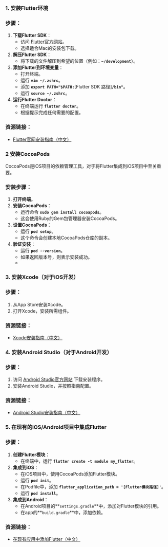 # 

### **1. 安装Flutter环境**

### 步骤：

1. **下载Flutter SDK**：
    - 访问 [Flutter官方网站]([https://flutter.dev/docs/get-started/install](https://flutter.cn/docs/get-started/install))。
    - 选择适合Mac的安装包下载。
2. **解压Flutter SDK**：
    - 将下载的文件解压到希望的位置（例如：**`~/development`**）。
3. **添加Flutter到环境变量**：
    - 打开终端。
    - 运行 **`vim ~/.zshrc`**。
    - 添加 **`export PATH="$PATH:`**[Flutter SDK 路径]**`/bin"`**。
    - 运行 **`source ~/.zshrc`**。
4. **运行Flutter Doctor**：
    - 在终端运行 **`flutter doctor`**。
    - 根据提示完成任何需要的配置。

### 资源链接：

- [Flutter官网安装指南（中文）](https://flutter.cn/docs/get-started/install/macos)

### **2 安装CocoaPods**

CocoaPods是iOS项目的依赖管理工具，对于将Flutter集成到iOS项目中至关重要。

### 安装步骤：

1. **打开终端**。
2. **安装CocoaPods**：
    - 运行命令 **`sudo gem install cocoapods`**。
    - 这会使用Ruby的Gem包管理器安装CocoaPods。
3. **设置CocoaPods**：
    - 运行 **`pod setup`**。
    - 这个命令会创建本地CocoaPods仓库的副本。
4. **验证安装**：
    - 运行 **`pod --version`**。
    - 如果返回版本号，则表示安装成功。
    - 
### **3. 安装Xcode（对于iOS开发）**

### 步骤：

1. 从App Store安装Xcode。
2. 打开Xcode，安装所需组件。

### 资源链接：

- [Xcode安装指南（中文）](https://developer.apple.com/cn/xcode/)

### **4. 安装Android Studio（对于Android开发）**

### 步骤：

1. 访问 [Android Studio官方网站](https://developer.android.com/studio) 下载安装程序。
2. 安装Android Studio，并按照指南配置。

### 资源链接：

- [Android Studio安装指南（中文）](https://developer.android.com/studio/install)

### **5. 在现有的iOS/Android项目中集成Flutter**

### 步骤：

1. **创建Flutter模块**：
    - 在终端中，运行 **`flutter create -t module my_flutter`**。
2. **集成到iOS**：
    - 在iOS项目中，使用CocoaPods添加Flutter模块。
    - 运行 **`pod init`**。
    - 在Podfile中，添加 **`flutter_application_path = '[Flutter模块路径]'`**。
    - 运行 **`pod install`**。
3. **集成到Android**：
    - 在Android项目的**`settings.gradle`**中，添加对Flutter模块的引用。
    - 在app的**`build.gradle`**中，添加依赖。

### 资源链接：

- [在现有应用中添加Flutter（中文）]([https://flutter.cn/docs/development/add-to-app](https://flutter.cn/docs/development/add-to-app)https://flutter.cn/docs/development/add-to-app)
